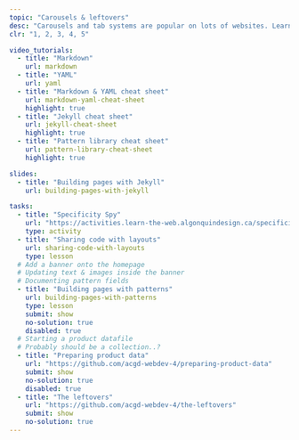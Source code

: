 ```yaml
---
topic: "Carousels & leftovers"
desc: "Carousels and tab systems are popular on lots of websites. Learn to implement a functional and reusable carousel without JavaScript."
clr: "1, 2, 3, 4, 5"

video_tutorials:
  - title: "Markdown"
    url: markdown
  - title: "YAML"
    url: yaml
  - title: "Markdown & YAML cheat sheet"
    url: markdown-yaml-cheat-sheet
    highlight: true
  - title: "Jekyll cheat sheet"
    url: jekyll-cheat-sheet
    highlight: true
  - title: "Pattern library cheat sheet"
    url: pattern-library-cheat-sheet
    highlight: true

slides:
  - title: "Building pages with Jekyll"
    url: building-pages-with-jekyll

tasks:
  - title: "Specificity Spy"
    url: "https://activities.learn-the-web.algonquindesign.ca/specificity-spy/"
    type: activity
  - title: "Sharing code with layouts"
    url: sharing-code-with-layouts
    type: lesson
  # Add a banner onto the homepage
  # Updating text & images inside the banner
  # Documenting pattern fields
  - title: "Building pages with patterns"
    url: building-pages-with-patterns
    type: lesson
    submit: show
    no-solution: true
    disabled: true
  # Starting a product datafile
  # Probably should be a collection..?
  - title: "Preparing product data"
    url: "https://github.com/acgd-webdev-4/preparing-product-data"
    submit: show
    no-solution: true
    disabled: true
  - title: "The leftovers"
    url: "https://github.com/acgd-webdev-4/the-leftovers"
    submit: show
    no-solution: true
---
```

